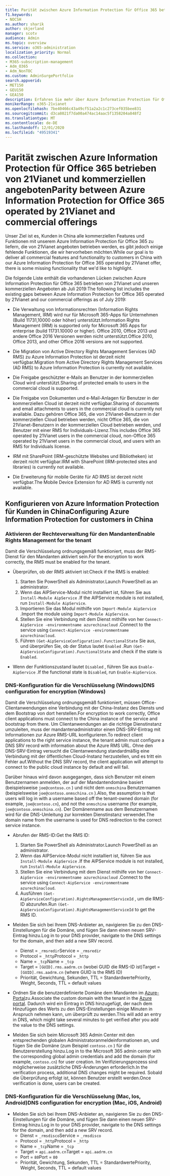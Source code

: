 ```yaml
---
title: Parität zwischen Azure Information Protection für Office 365 betrieben von 21Vianet und kommerziellen angeboten
f1.keywords:
- NOCSH
ms.author: sharik
author: skjerland
manager: scotv
audience: Admin
ms.topic: overview
ms.service: o365-administration
localization_priority: Normal
ms.collection:
- M365-subscription-management
- Adm_O365
- Adm_NonTOC
ms.custom: AdminSurgePortfolio
search.appverid:
- MET150
- GEU150
- GEA150
description: Erfahren Sie mehr über Azure Information Protection für Office 365 betrieben von 21Vianet und wie diese für Kunden in China konfiguriert werden.
monikerRange: o365-21vianet
ms.openlocfilehash: 7be40466c43a49cf51a2a2c1c273cef035bee831
ms.sourcegitcommit: d3ca8021f7da00a474ac14aac5f1358204a848f2
ms.translationtype: MT
ms.contentlocale: de-DE
ms.lasthandoff: 12/01/2020
ms.locfileid: "49519341"
---
```

# <a name="parity-between-azure-information-protection-for-office-365-operated-by-21vianet-and-commercial-offerings"></a><span data-ttu-id="9e666-103">Parität zwischen Azure Information Protection für Office 365 betrieben von 21Vianet und kommerziellen angeboten</span><span class="sxs-lookup"><span data-stu-id="9e666-103">Parity between Azure Information Protection for Office 365 operated by 21Vianet and commercial offerings</span></span>

<span data-ttu-id="9e666-104">Unser Ziel ist es, Kunden in China alle kommerziellen Features und Funktionen mit unserem Azure Information Protection für Office 365 zu liefern, die von 21Vianet angeboten betrieben werden, es gibt jedoch einige fehlende Funktionen, die wir hervorheben möchten.</span><span class="sxs-lookup"><span data-stu-id="9e666-104">While our goal is to deliver all commercial features and functionality to customers in China with our Azure Information Protection for Office 365 operated by 21Vianet offer, there is some missing functionality that we'd like to highlight.</span></span>

<span data-ttu-id="9e666-105">Die folgende Liste enthält die vorhandenen Lücken zwischen Azure Information Protection für Office 365 betrieben von 21Vianet und unseren kommerziellen Angeboten ab Juli 2019:</span><span class="sxs-lookup"><span data-stu-id="9e666-105">The following list includes the existing gaps between Azure Information Protection for Office 365 operated by 21Vianet and our commercial offerings as of July 2019:</span></span>

- <span data-ttu-id="9e666-106">Die Verwaltung von Informationsrechten (Information Rights Management, IRM) wird nur für Microsoft 365-Apps für Unternehmen (Build 11731,10000 oder höher) unterstützt.</span><span class="sxs-lookup"><span data-stu-id="9e666-106">Information Rights Management (IRM) is supported only for Microsoft 365 Apps for enterprise (build 11731.10000 or higher).</span></span> <span data-ttu-id="9e666-107">Office 2010, Office 2013 und andere Office 2016 Versionen werden nicht unterstützt.</span><span class="sxs-lookup"><span data-stu-id="9e666-107">Office 2010, Office 2013, and other Office 2016 versions are not supported.</span></span>

- <span data-ttu-id="9e666-108">Die Migration von Active Directory Rights Management Services (AD RMS) zu Azure Information Protection ist derzeit nicht verfügbar.</span><span class="sxs-lookup"><span data-stu-id="9e666-108">Migration from Active Directory Rights Management Services (AD RMS) to Azure Information Protection is currently not available.</span></span>
  
- <span data-ttu-id="9e666-109">Die Freigabe geschützter e-Mails an Benutzer in der kommerziellen Cloud wird unterstützt.</span><span class="sxs-lookup"><span data-stu-id="9e666-109">Sharing of protected emails to users in the commercial cloud is supported.</span></span>
  
- <span data-ttu-id="9e666-110">Die Freigabe von Dokumenten und e-Mail-Anlagen für Benutzer in der kommerziellen Cloud ist derzeit nicht verfügbar.</span><span class="sxs-lookup"><span data-stu-id="9e666-110">Sharing of documents and email attachments to users in the commercial cloud is currently not available.</span></span> <span data-ttu-id="9e666-111">Dazu gehören Office 365, die von 21Vianet-Benutzern in der kommerziellen Cloud betrieben werden, nicht Office 365, die von 21Vianet-Benutzern in der kommerziellen Cloud betrieben werden, und Benutzer mit einer RMS for Individuals-Lizenz.</span><span class="sxs-lookup"><span data-stu-id="9e666-111">This includes Office 365 operated by 21Vianet users in the commercial cloud, non-Office 365 operated by 21Vianet users in the commercial cloud, and users with an RMS for Individuals license.</span></span>
  
- <span data-ttu-id="9e666-112">IRM mit SharePoint (IRM-geschützte Websites und Bibliotheken) ist derzeit nicht verfügbar.</span><span class="sxs-lookup"><span data-stu-id="9e666-112">IRM with SharePoint (IRM-protected sites and libraries) is currently not available.</span></span>
  
- <span data-ttu-id="9e666-113">Die Erweiterung für mobile Geräte für AD RMS ist derzeit nicht verfügbar.</span><span class="sxs-lookup"><span data-stu-id="9e666-113">The Mobile Device Extension for AD RMS is currently not available.</span></span>

## <a name="configuring-azure-information-protection-for-customers-in-china"></a><span data-ttu-id="9e666-114">Konfigurieren von Azure Information Protection für Kunden in China</span><span class="sxs-lookup"><span data-stu-id="9e666-114">Configuring Azure Information Protection for customers in China</span></span>

### <a name="enable-rights-management-for-the-tenant"></a><span data-ttu-id="9e666-115">Aktivieren der Rechteverwaltung für den Mandanten</span><span class="sxs-lookup"><span data-stu-id="9e666-115">Enable Rights Management for the tenant</span></span>

<span data-ttu-id="9e666-116">Damit die Verschlüsselung ordnungsgemäß funktioniert, muss der RMS-Dienst für den Mandanten aktiviert sein.</span><span class="sxs-lookup"><span data-stu-id="9e666-116">For the encryption to work correctly, the RMS must be enabled for the tenant.</span></span>

- <span data-ttu-id="9e666-117">Überprüfen, ob der RMS aktiviert ist:</span><span class="sxs-lookup"><span data-stu-id="9e666-117">Check if the RMS is enabled:</span></span>
  1. <span data-ttu-id="9e666-118">Starten Sie PowerShell als Administrator.</span><span class="sxs-lookup"><span data-stu-id="9e666-118">Launch PowerShell as an administrator.</span></span>
  2. <span data-ttu-id="9e666-119">Wenn das AIPService-Modul nicht installiert ist, führen Sie aus `Install-Module AipService` .</span><span class="sxs-lookup"><span data-stu-id="9e666-119">If the AIPService module is not installed, run `Install-Module AipService`.</span></span>
  3. <span data-ttu-id="9e666-120">Importieren Sie das Modul mithilfe von `Import-Module AipService` .</span><span class="sxs-lookup"><span data-stu-id="9e666-120">Import the module using `Import-Module AipService`.</span></span>
  4. <span data-ttu-id="9e666-121">Stellen Sie eine Verbindung mit dem Dienst mithilfe von her `Connect-AipService -environmentname azurechinacloud` .</span><span class="sxs-lookup"><span data-stu-id="9e666-121">Connect to the service using `Connect-AipService -environmentname azurechinacloud`.</span></span>
  5. <span data-ttu-id="9e666-122">Führen `(Get-AipServiceConfiguration).FunctionalState` Sie aus, und überprüfen Sie, ob der Status lautet `Enabled` .</span><span class="sxs-lookup"><span data-stu-id="9e666-122">Run `(Get-AipServiceConfiguration).FunctionalState` and check if the state is `Enabled`.</span></span>

- <span data-ttu-id="9e666-123">Wenn der Funktionszustand lautet `Disabled` , führen Sie aus `Enable-AipService` .</span><span class="sxs-lookup"><span data-stu-id="9e666-123">If the functional state is `Disabled`, run `Enable-AipService`.</span></span>

### <a name="dns-configuration-for-encryption-windows"></a><span data-ttu-id="9e666-124">DNS-Konfiguration für die Verschlüsselung (Windows)</span><span class="sxs-lookup"><span data-stu-id="9e666-124">DNS configuration for encryption (Windows)</span></span>

<span data-ttu-id="9e666-125">Damit die Verschlüsselung ordnungsgemäß funktioniert, müssen Office-Clientanwendungen eine Verbindung mit der China-Instanz des Diensts und dem Bootstrap von dort herstellen.</span><span class="sxs-lookup"><span data-stu-id="9e666-125">For encryption to work correctly, Office client applications must connect to the China instance of the service and bootstrap from there.</span></span> <span data-ttu-id="9e666-126">Um Clientanwendungen an die richtige Dienstinstanz umzuleiten, muss der mandantenadministrator einen DNS-SRV-Eintrag mit Informationen zur Azure RMS-URL konfigurieren.</span><span class="sxs-lookup"><span data-stu-id="9e666-126">To redirect client applications to the right service instance, the tenant admin must configure a DNS SRV record with information about the Azure RMS URL.</span></span> <span data-ttu-id="9e666-127">Ohne den DNS-SRV-Eintrag versucht die Clientanwendung standardmäßig eine Verbindung mit der öffentlichen Cloud-Instanz herzustellen, und es tritt ein Fehler auf.</span><span class="sxs-lookup"><span data-stu-id="9e666-127">Without the DNS SRV record, the client application will attempt to connect to the public cloud instance by default and will fail.</span></span>

<span data-ttu-id="9e666-128">Darüber hinaus wird davon ausgegangen, dass sich Benutzer mit einem Benutzernamen anmelden, der auf der Mandantendomäne basiert (beispielsweise `joe@contoso.cn` ) und nicht dem `onmschina` Benutzernamen (beispielsweise `joe@contoso.onmschina.cn` ).</span><span class="sxs-lookup"><span data-stu-id="9e666-128">Also, the assumption is that users will log in with a username based off the tenant-owned domain (for example, `joe@contoso.cn`), and not the `onmschina` username (for example, `joe@contoso.onmschina.cn`).</span></span> <span data-ttu-id="9e666-129">Der Domänenname aus dem Benutzernamen wird für die DNS-Umleitung zur korrekten Dienstinstanz verwendet.</span><span class="sxs-lookup"><span data-stu-id="9e666-129">The domain name from the username is used for DNS redirection to the correct service instance.</span></span>

- <span data-ttu-id="9e666-130">Abrufen der RMS-ID:</span><span class="sxs-lookup"><span data-stu-id="9e666-130">Get the RMS ID:</span></span>
  1. <span data-ttu-id="9e666-131">Starten Sie PowerShell als Administrator.</span><span class="sxs-lookup"><span data-stu-id="9e666-131">Launch PowerShell as an administrator.</span></span>
  2. <span data-ttu-id="9e666-132">Wenn das AIPService-Modul nicht installiert ist, führen Sie aus `Install-Module AipService` .</span><span class="sxs-lookup"><span data-stu-id="9e666-132">If the AIPService module is not installed, run `Install-Module AipService`.</span></span>
  3. <span data-ttu-id="9e666-133">Stellen Sie eine Verbindung mit dem Dienst mithilfe von her `Connect-AipService -environmentname azurechinacloud` .</span><span class="sxs-lookup"><span data-stu-id="9e666-133">Connect to the service using `Connect-AipService -environmentname azurechinacloud`.</span></span>
  4. <span data-ttu-id="9e666-134">Ausführen `(Get-AipServiceConfiguration).RightsManagementServiceId` , um die RMS-ID abzurufen.</span><span class="sxs-lookup"><span data-stu-id="9e666-134">Run `(Get-AipServiceConfiguration).RightsManagementServiceId` to get the RMS ID.</span></span>

- <span data-ttu-id="9e666-135">Melden Sie sich bei Ihrem DNS-Anbieter an, navigieren Sie zu den DNS-Einstellungen für die Domäne, und fügen Sie dann einen neuen SRV-Eintrag hinzu.</span><span class="sxs-lookup"><span data-stu-id="9e666-135">Log in to your DNS provider, navigate to the DNS settings for the domain, and then add a new SRV record.</span></span>
  - <span data-ttu-id="9e666-136">Dienst = `_rmsredir`</span><span class="sxs-lookup"><span data-stu-id="9e666-136">Service = `_rmsredir`</span></span>
  - <span data-ttu-id="9e666-137">Protocol = `_http`</span><span class="sxs-lookup"><span data-stu-id="9e666-137">Protocol = `_http`</span></span>
  - <span data-ttu-id="9e666-138">Name = `_tcp`</span><span class="sxs-lookup"><span data-stu-id="9e666-138">Name = `_tcp`</span></span>
  - <span data-ttu-id="9e666-139">Target = `[GUID].rms.aadrm.cn` (wobei GUID die RMS-ID ist)</span><span class="sxs-lookup"><span data-stu-id="9e666-139">Target = `[GUID].rms.aadrm.cn` (where GUID is the RMS ID)</span></span>
  - <span data-ttu-id="9e666-140">Priorität, Gewichtung, Sekunden, TTL = Standardwerte</span><span class="sxs-lookup"><span data-stu-id="9e666-140">Priority, Weight, Seconds, TTL = default values</span></span>

- <span data-ttu-id="9e666-141">Ordnen Sie die benutzerdefinierte Domäne dem Mandanten im [Azure-Portal](https://portal.azure.cn/#blade/Microsoft_AAD_IAM/ActiveDirectoryMenuBlade/Domains)zu.</span><span class="sxs-lookup"><span data-stu-id="9e666-141">Associate the custom domain with the tenant in the [Azure portal](https://portal.azure.cn/#blade/Microsoft_AAD_IAM/ActiveDirectoryMenuBlade/Domains).</span></span> <span data-ttu-id="9e666-142">Dadurch wird ein Eintrag in DNS hinzugefügt, der nach dem Hinzufügen des Werts zu den DNS-Einstellungen einige Minuten in Anspruch nehmen kann, um überprüft zu werden.</span><span class="sxs-lookup"><span data-stu-id="9e666-142">This will add an entry in DNS, which might take several minutes to get verified after you add the value to the DNS settings.</span></span>

- <span data-ttu-id="9e666-143">Melden Sie sich beim Microsoft 365 Admin Center mit den entsprechenden globalen Administratoranmeldeinformationen an, und fügen Sie die Domäne (zum Beispiel `contoso.cn` ) für die Benutzererstellung hinzu.</span><span class="sxs-lookup"><span data-stu-id="9e666-143">Log in to the Microsoft 365 admin center with the corresponding global admin credentials and add the domain (for example, `contoso.cn`) for user creation.</span></span> <span data-ttu-id="9e666-144">Im Verifizierungsprozess sind möglicherweise zusätzliche DNS-Änderungen erforderlich.</span><span class="sxs-lookup"><span data-stu-id="9e666-144">In the verification process, additional DNS changes might be required.</span></span> <span data-ttu-id="9e666-145">Sobald die Überprüfung erfolgt ist, können Benutzer erstellt werden.</span><span class="sxs-lookup"><span data-stu-id="9e666-145">Once verification is done, users can be created.</span></span>

### <a name="dns-configuration-for-encryption-mac-ios-android"></a><span data-ttu-id="9e666-146">DNS-Konfiguration für die Verschlüsselung (Mac, Ios, Android)</span><span class="sxs-lookup"><span data-stu-id="9e666-146">DNS configuration for encryption (Mac, iOS, Android)</span></span>

- <span data-ttu-id="9e666-147">Melden Sie sich bei Ihrem DNS-Anbieter an, navigieren Sie zu den DNS-Einstellungen für die Domäne, und fügen Sie dann einen neuen SRV-Eintrag hinzu.</span><span class="sxs-lookup"><span data-stu-id="9e666-147">Log in to your DNS provider, navigate to the DNS settings for the domain, and then add a new SRV record.</span></span>
  - <span data-ttu-id="9e666-148">Dienst = `_rmsdisco`</span><span class="sxs-lookup"><span data-stu-id="9e666-148">Service = `_rmsdisco`</span></span>
  - <span data-ttu-id="9e666-149">Protocol = `_http`</span><span class="sxs-lookup"><span data-stu-id="9e666-149">Protocol = `_http`</span></span>
  - <span data-ttu-id="9e666-150">Name = `_tcp`</span><span class="sxs-lookup"><span data-stu-id="9e666-150">Name = `_tcp`</span></span>
  - <span data-ttu-id="9e666-151">Target = `api.aadrm.cn`</span><span class="sxs-lookup"><span data-stu-id="9e666-151">Target = `api.aadrm.cn`</span></span>
  - <span data-ttu-id="9e666-152">Port = `80`</span><span class="sxs-lookup"><span data-stu-id="9e666-152">Port = `80`</span></span>
  - <span data-ttu-id="9e666-153">Priorität, Gewichtung, Sekunden, TTL = Standardwerte</span><span class="sxs-lookup"><span data-stu-id="9e666-153">Priority, Weight, Seconds, TTL = default values</span></span>

